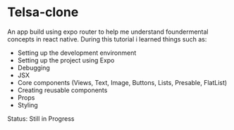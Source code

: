 # Telsa-clone
An app build using expo router to help me understand foundermental concepts in react native.
During this tutorial i learned things such as:

- Setting up the development environment
- Setting up the project using Expo
- Debugging
- JSX
- Core components (Views, Text, Image, Buttons, Lists, Presable, FlatList)
- Creating reusable components
- Props
- Styling

Status: Still in Progress
